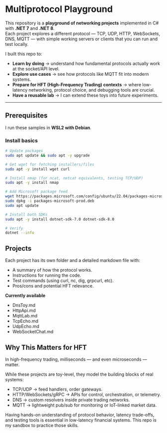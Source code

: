 #  Multiprotocol Playground

This repository is a **playground of networking projects** implemented in C# with **.NET 7** and **.NET 8**.  
Each project explores a different protocol — TCP, UDP, HTTP, WebSockets, DNS, MQTT — with simple working servers or clients that you can run and test locally.  

I built this repo to:  
- **Learn by doing** → understand how fundamental protocols actually work at the socket/API level.  
- **Explore use cases** → see how protocols like MQTT fit into modern systems.  
- **Prepare for HFT (High-Frequency Trading) contexts** → where low-latency networking, protocol choice, and debugging tools are crucial.  
- **Have a reusable lab** → I can extend these toys into future experiments.  

---

##  Prerequisites

I run these samples in **WSL2 with Debian**.  

### Install basics
```bash
# Update packages
sudo apt update && sudo apt -y upgrade

# Get wget for fetching installers/files
sudo apt -y install wget curl

# Install nmap (for ncat, netcat equivalents, testing TCP/UDP)
sudo apt -y install nmap

# Add Microsoft package feed
wget https://packages.microsoft.com/config/ubuntu/22.04/packages-microsoft-prod.deb -O packages-microsoft-prod.deb
sudo dpkg -i packages-microsoft-prod.deb
sudo apt update

# Install both SDKs
sudo apt -y install dotnet-sdk-7.0 dotnet-sdk-8.0

# Verify
dotnet --info
```

## Projects

Each project has its own folder and a detailed markdown file with:
- A summary of how the protocol works.
- Instructions for running the code.
- Test commands (using curl, nc, dig, grpcurl, etc).
- Pros/cons and potential HFT relevance.

**Currently available**
- DnsToy.md
- HttpApi.md
- MqttLab.md
- TcpEcho.md
- UdpEcho.md
- WebSocketChat.md

## Why This Matters for HFT

In high-frequency trading, milliseconds — and even microseconds — matter.

While these projects are toy-level, they model the building blocks of real systems:

- TCP/UDP → feed handlers, order gateways.
- HTTP/WebSockets/gRPC → APIs for control, orchestration, or telemetry.
- DNS → custom resolvers inside private trading networks.
- MQTT → lightweight pub/sub for monitoring or IoT-linked market data.

Having hands-on understanding of protocol behavior, latency trade-offs, and testing tools is essential in low-latency financial systems. This repo is my sandbox to practice those skills.
